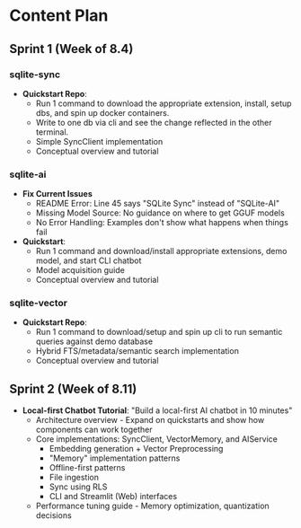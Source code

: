
# Content Plan

## Sprint 1 (Week of 8.4)

### sqlite-sync
- **Quickstart Repo**: 
  - Run 1 command to download the appropriate extension, install, setup dbs, and spin up docker containers. 
  - Write to one db via cli and see the change reflected in the other terminal.
  - Simple SyncClient implementation
  - Conceptual overview and tutorial

### sqlite-ai
- **Fix Current Issues**
  - README Error: Line 45 says "SQLite Sync" instead of "SQLite-AI"
  - Missing Model Source: No guidance on where to get GGUF models
  - No Error Handling: Examples don't show what happens when things fail
- **Quickstart**:
  - Run 1 command and download/install appropriate extensions, demo model, and start CLI chatbot
  - Model acquisition guide
  - Conceptual overview and tutorial

### sqlite-vector
- **Quickstart Repo**:
  - Run 1 command to download/setup and spin up cli to run semantic queries against demo database
  - Hybrid FTS/metadata/semantic search implementation
  - Conceptual overview and tutorial

## Sprint 2 (Week of 8.11)
- **Local-first Chatbot Tutorial**: "Build a local-first AI chatbot in 10 minutes"
  - Architecture overview - Expand on quickstarts and show how components can work together
  - Core implementations: SyncClient, VectorMemory, and AIService
    - Embedding generation + Vector Preprocessing
    - "Memory" implementation patterns
    - Offline-first patterns
    - File ingestion
    - Sync using RLS
    - CLI and Streamlit (Web) interfaces
  - Performance tuning guide - Memory optimization, quantization decisions


